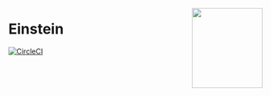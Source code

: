 <a href='https://github.com/megaphonesm/einstein'><img src='https://cdn.dribbble.com/users/35310/screenshots/3073557/albert-einstein_1x.png' align='right' width='140' height='160' /></a>

# Einstein

[![CircleCI](https://circleci.com/gh/megaphonesm/einstein/tree/master.svg?style=shield&circle-token=08d741d0a59a7704053acdfd6be5fdb6591784c5)](https://circleci.com/gh/megaphonesm/einstein/tree/master)